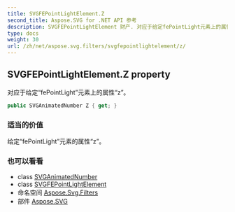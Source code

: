 ```yaml
---
title: SVGFEPointLightElement.Z
second_title: Aspose.SVG for .NET API 参考
description: SVGFEPointLightElement 财产. 对应于给定fePointLight元素上的属性z
type: docs
weight: 30
url: /zh/net/aspose.svg.filters/svgfepointlightelement/z/
---
```

## SVGFEPointLightElement.Z property

对应于给定“fePointLight”元素上的属性“z”。

```csharp
public SVGAnimatedNumber Z { get; }
```

### 适当的价值

给定“fePointLight”元素的属性“z”。

### 也可以看看

* class [SVGAnimatedNumber](../../../aspose.svg.datatypes/svganimatednumber/)
* class [SVGFEPointLightElement](../)
* 命名空间 [Aspose.Svg.Filters](../../svgfepointlightelement/)
* 部件 [Aspose.SVG](../../../)


